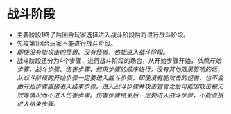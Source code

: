 # 战斗阶段

* 主要阶段1终了后回合玩家选择进入战斗阶段后将进行战斗阶段。
* 先攻第1回合玩家不能进行战斗阶段。
* _即使没有能攻击的怪兽、没有怪兽，也能进入战斗阶段。_
* 战斗阶段还分为4个步骤，进行战斗阶段的场合，从开始步骤开始，_依照开始步骤、战斗步骤、伤害步骤、结束步骤的顺序进行。没有其他效果影响的话，从战斗阶段的开始步骤一定要进入战斗步骤，即使没有能攻击的怪兽，也不会由开始步骤直接进入结束步骤。进入战斗步骤并攻击宣言之后可能因攻击被无效等情况而不进入伤害步骤。伤害步骤结束后一定要进入战斗步骤，不能直接进入结束步骤。_

